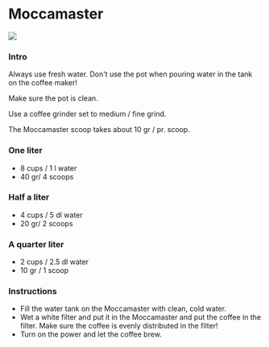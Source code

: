 
Moccamaster
===
![](https://cdn.rawgit.com/andmos/Coffee/master/img/Moccamaster.svg)

### Intro
Always use fresh water. Don't use the pot when pouring water in the tank on the coffee maker!

Make sure the pot is clean.

Use a coffee grinder set to medium / fine grind.

The Moccamaster scoop takes about 10 gr / pr. scoop.


### One liter

* 8 cups / 1 l water
* 40 gr/ 4 scoops

### Half a liter
* 4 cups / 5 dl water
* 20 gr/ 2 scoops

### A quarter liter
* 2 cups / 2.5 dl water
* 10 gr / 1 scoop

### Instructions

* Fill the water tank on the Moccamaster with clean, cold water.
* Wet a white filter and put it in the Moccamaster and put the coffee in the filter. Make sure the coffee is evenly distributed in the filter!
* Turn on the power and let the coffee brew.
